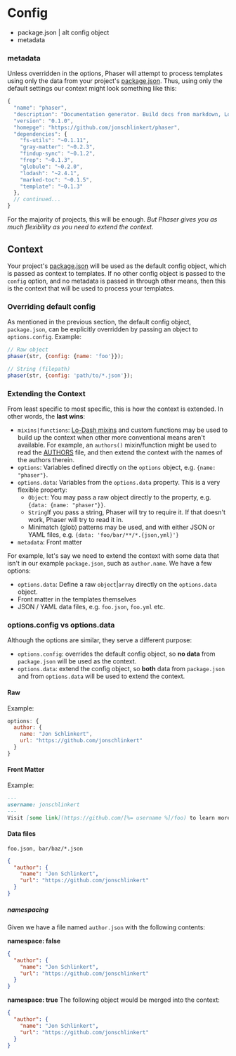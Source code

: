 # Config

* package.json | alt config object
* metadata

### metadata

Unless overridden in the options, Phaser will attempt to process templates using only the data from your project's [package.json](./package.json). Thus, using only the default settings our context might look something like this:

```js
{
  "name": "phaser",
  "description": "Documentation generator. Build docs from markdown, Lo-Dash templates, includes, and YAML front matter.",
  "version": "0.1.0",
  "homepge": "https://github.com/jonschlinkert/phaser",
  "dependencies": {
    "fs-utils": "~0.1.11",
    "gray-matter": "~0.2.3",
    "findup-sync": "~0.1.2",
    "frep": "~0.1.3",
    "globule": "~0.2.0",
    "lodash": "~2.4.1",
    "marked-toc": "~0.1.5",
    "template": "~0.1.3"
  },
  // continued...
}
```

For the majority of projects, this will be enough. _But Phaser gives you as much flexibility as you need to extend the context._


## Context

Your project's [package.json](./package.json) will be used as the default config object, which is passed as context to templates. If no other config object is passed to the `config` option, and no metadata is passed in through other means, then this is the context that will be used to process your templates.

### Overriding default config
As mentioned in the previous section, the default config object, `package.json`, can be explicitly overridden by passing an object to `options.config`. Example:

```js
// Raw object
phaser(str, {config: {name: 'foo'}});

// String (filepath)
phaser(str, {config: 'path/to/*.json'});
```

### Extending the Context
From least specific to most specific, this is how the context is extended. In other words, the **last wins**:

* `mixins|functions`: [Lo-Dash mixins]() and custom functions may be used to build up the context when other more conventional means aren't available. For example, an `authors()` mixin/function might be used to read the [AUTHORS](./AUTHORS) file, and then extend the context with the names of the authors therein.
* `options`: Variables defined directly on the `options` object, e.g. `{name: "phaser"}`.
* `options.data`: Variables from the `options.data` property. This is a very flexible property:
  - `Object`: You may pass a raw object directly to the property, e.g. `{data: {name: "phaser"}}`.
  - `String`If you pass a string, Phaser will try to require it. If that doesn't work, Phaser will try to read it in.
  - Minimatch (glob) patterns may be used, and with either JSON or YAML files, e.g. `{data: 'foo/bar/**/*.{json,yml}'}`
* `metadata`: Front matter



For example, let's say we need to extend the context with some data that isn't in our example `package.json`, such as `author.name`. We have a few options:

* `options.data`: Define a raw `object`|`array` directly on the `options.data` object.
* Front matter in the templates themselves
* JSON / YAML data files, e.g. `foo.json`, `foo.yml` etc.

### options.config vs options.data
Although the options are similar, they serve a different purpose:

* `options.config`: overrides the default config object, so **no data** from `package.json` will be used as the context.
* `options.data`: extend the config object, so **both** data from `package.json` and from `options.data` will be used to extend the context.


#### Raw

Example:

```js
options: {
  author: {
    name: "Jon Schlinkert",
    url: "https://github.com/jonschlinkert"
  }
}
```

#### Front Matter

Example:

```markdown
---
username: jonschlinkert
---
Visit [some link](https://github.com/[%= username %]/foo) to learn more!

```

#### Data files

`foo.json, bar/baz/*.json`

```json
{
  "author": {
    "name": "Jon Schlinkert",
    "url": "https://github.com/jonschlinkert"
  }
}
```

##### namespacing
Given we have a file named `author.json` with the following contents:

**namespace: false**

```json
{
  "author": {
    "name": "Jon Schlinkert",
    "url": "https://github.com/jonschlinkert"
  }
}
```

**namespace: true**
The following object would be merged into the context:

```json
{
  "author": {
    "name": "Jon Schlinkert",
    "url": "https://github.com/jonschlinkert"
  }
}
```